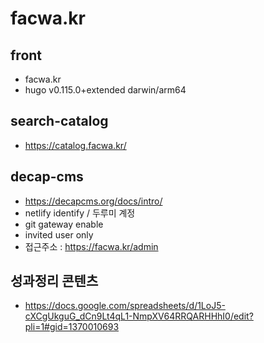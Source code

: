 # facwa.kr

## front
- facwa.kr
- hugo v0.115.0+extended darwin/arm64 

## search-catalog
- https://catalog.facwa.kr/

## decap-cms
- https://decapcms.org/docs/intro/
- netlify identify / 두루미 계정
- git gateway enable
- invited user only
- 접근주소 : https://facwa.kr/admin

## 성과정리 콘텐츠

- https://docs.google.com/spreadsheets/d/1LoJ5-cXCgUkguG_dCn9Lt4qL1-NmpXV64RRQARHHhI0/edit?pli=1#gid=1370010693
